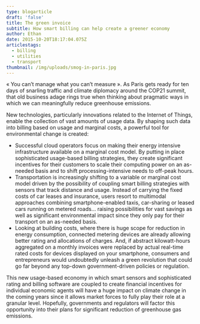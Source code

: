 ```yaml
---
type: blogarticle
draft: 'false'
title: The green invoice
subtitle: How smart billing can help create a greener economy
author: Ethan
date: 2015-10-20T18:17:04.075Z
articlestags:
  - billing
  - utilities
  - transport
thumbnail: /img/uploads/smog-in-paris.jpg
---
```

« You can’t manage what you can’t measure ». As Paris gets ready for ten days of snarling traffic and climate diplomacy around the COP21 summit, that old business adage rings true when thinking about pragmatic ways in which we can meaningfully reduce greenhouse emissions.

New technologies, particularly innovations related to the Internet of Things, enable the collection of vast amounts of usage data. By shaping such data into billing based on usage and marginal costs, a powerful tool for environmental change is created:

* Successful cloud operators focus on making their energy intensive infrastructure available on a marginal cost model. By putting in place sophisticated usage-based billing strategies, they create significant incentives for their customers to scale their computing power on an as-needed basis and to shift processing-intensive needs to off-peak hours.
* Transportation is increasingly shifting to a variable or marginal cost model driven by the possibility of coupling smart billing strategies with sensors that track distance and usage. Instead of carrying the fixed costs of car leases and insurance, users resort to multimodal approaches combining smartphone-enabled taxis, car-sharing or leased cars running on metered roads… raising possibilities for vast savings as well as significant environmental impact since they only pay for their transport on an as-needed basis.
* Looking at building costs, where there is huge scope for reduction in energy consumption, connected metering devices are already allowing better rating and allocations of charges. And, if abstract kilowatt-hours aggregated on a monthly invoices were replaced by actual real-time rated costs for devices displayed on your smartphone, consumers and entrepreneurs would undoubtedly unleash a green revolution that could go far beyond any top-down government-driven policies or regulation.

This new usage-based economy in which smart sensors and sophisticated rating and billing software are coupled to create financial incentives for individual economic agents will have a huge impact on climate change in the coming years since it allows market forces to fully play their role at a granular level. Hopefully, governments and regulators will factor this opportunity into their plans for significant reduction of greenhouse gas emissions.
